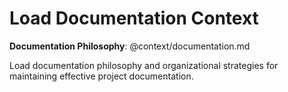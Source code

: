# Load Documentation Context

**Documentation Philosophy**: @context/documentation.md

Load documentation philosophy and organizational strategies for maintaining effective project documentation.